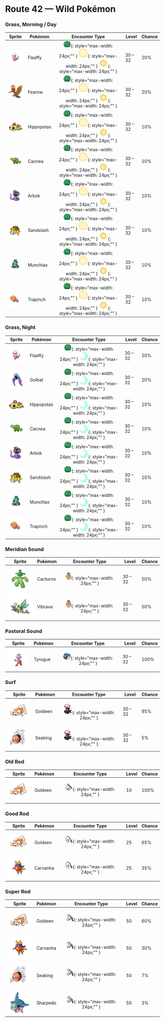 # Route 42 — Wild Pokémon

### Grass, Morning / Day

| Sprite | Pokémon | Encounter Type | Level | Chance |
|:------:|---------|:--------------:|-------|--------|
| ![Flaaffy](../../assets/sprites/flaaffy/front.gif "Flaaffy") | Flaaffy | ![Grass](../../assets/encounter_types/grass.png "Grass"){: style="max-width: 24px;"" } ![Morning](../../assets/encounter_types/morning.png "Morning"){: style="max-width: 24px;"" } ![Day](../../assets/encounter_types/day.png "Day"){: style="max-width: 24px;"" } | 30 – 32 | 20% |
| ![Fearow](../../assets/sprites/fearow/front.gif "Fearow") | Fearow | ![Grass](../../assets/encounter_types/grass.png "Grass"){: style="max-width: 24px;"" } ![Morning](../../assets/encounter_types/morning.png "Morning"){: style="max-width: 24px;"" } ![Day](../../assets/encounter_types/day.png "Day"){: style="max-width: 24px;"" } | 30 – 32 | 20% |
| ![Hippopotas](../../assets/sprites/hippopotas/front.gif "Hippopotas") | Hippopotas | ![Grass](../../assets/encounter_types/grass.png "Grass"){: style="max-width: 24px;"" } ![Morning](../../assets/encounter_types/morning.png "Morning"){: style="max-width: 24px;"" } ![Day](../../assets/encounter_types/day.png "Day"){: style="max-width: 24px;"" } | 30 – 32 | 10% |
| ![Cacnea](../../assets/sprites/cacnea/front.gif "Cacnea") | Cacnea | ![Grass](../../assets/encounter_types/grass.png "Grass"){: style="max-width: 24px;"" } ![Morning](../../assets/encounter_types/morning.png "Morning"){: style="max-width: 24px;"" } ![Day](../../assets/encounter_types/day.png "Day"){: style="max-width: 24px;"" } | 30 – 32 | 10% |
| ![Arbok](../../assets/sprites/arbok/front.gif "Arbok") | Arbok | ![Grass](../../assets/encounter_types/grass.png "Grass"){: style="max-width: 24px;"" } ![Morning](../../assets/encounter_types/morning.png "Morning"){: style="max-width: 24px;"" } ![Day](../../assets/encounter_types/day.png "Day"){: style="max-width: 24px;"" } | 30 – 32 | 10% |
| ![Sandslash](../../assets/sprites/sandslash/front.gif "Sandslash") | Sandslash | ![Grass](../../assets/encounter_types/grass.png "Grass"){: style="max-width: 24px;"" } ![Morning](../../assets/encounter_types/morning.png "Morning"){: style="max-width: 24px;"" } ![Day](../../assets/encounter_types/day.png "Day"){: style="max-width: 24px;"" } | 30 – 32 | 10% |
| ![Munchlax](../../assets/sprites/munchlax/front.gif "Munchlax") | Munchlax | ![Grass](../../assets/encounter_types/grass.png "Grass"){: style="max-width: 24px;"" } ![Morning](../../assets/encounter_types/morning.png "Morning"){: style="max-width: 24px;"" } ![Day](../../assets/encounter_types/day.png "Day"){: style="max-width: 24px;"" } | 30 – 32 | 10% |
| ![Trapinch](../../assets/sprites/trapinch/front.gif "Trapinch") | Trapinch | ![Grass](../../assets/encounter_types/grass.png "Grass"){: style="max-width: 24px;"" } ![Morning](../../assets/encounter_types/morning.png "Morning"){: style="max-width: 24px;"" } ![Day](../../assets/encounter_types/day.png "Day"){: style="max-width: 24px;"" } | 30 – 32 | 10% |

### Grass, Night

| Sprite | Pokémon | Encounter Type | Level | Chance |
|:------:|---------|:--------------:|-------|--------|
| ![Flaaffy](../../assets/sprites/flaaffy/front.gif "Flaaffy") | Flaaffy | ![Grass](../../assets/encounter_types/grass.png "Grass"){: style="max-width: 24px;"" } ![Night](../../assets/encounter_types/night.png "Night"){: style="max-width: 24px;"" } | 30 – 32 | 20% |
| ![Golbat](../../assets/sprites/golbat/front.gif "Golbat") | Golbat | ![Grass](../../assets/encounter_types/grass.png "Grass"){: style="max-width: 24px;"" } ![Night](../../assets/encounter_types/night.png "Night"){: style="max-width: 24px;"" } | 30 – 32 | 20% |
| ![Hippopotas](../../assets/sprites/hippopotas/front.gif "Hippopotas") | Hippopotas | ![Grass](../../assets/encounter_types/grass.png "Grass"){: style="max-width: 24px;"" } ![Night](../../assets/encounter_types/night.png "Night"){: style="max-width: 24px;"" } | 30 – 32 | 10% |
| ![Cacnea](../../assets/sprites/cacnea/front.gif "Cacnea") | Cacnea | ![Grass](../../assets/encounter_types/grass.png "Grass"){: style="max-width: 24px;"" } ![Night](../../assets/encounter_types/night.png "Night"){: style="max-width: 24px;"" } | 30 – 32 | 10% |
| ![Arbok](../../assets/sprites/arbok/front.gif "Arbok") | Arbok | ![Grass](../../assets/encounter_types/grass.png "Grass"){: style="max-width: 24px;"" } ![Night](../../assets/encounter_types/night.png "Night"){: style="max-width: 24px;"" } | 30 – 32 | 10% |
| ![Sandslash](../../assets/sprites/sandslash/front.gif "Sandslash") | Sandslash | ![Grass](../../assets/encounter_types/grass.png "Grass"){: style="max-width: 24px;"" } ![Night](../../assets/encounter_types/night.png "Night"){: style="max-width: 24px;"" } | 30 – 32 | 10% |
| ![Munchlax](../../assets/sprites/munchlax/front.gif "Munchlax") | Munchlax | ![Grass](../../assets/encounter_types/grass.png "Grass"){: style="max-width: 24px;"" } ![Night](../../assets/encounter_types/night.png "Night"){: style="max-width: 24px;"" } | 30 – 32 | 10% |
| ![Trapinch](../../assets/sprites/trapinch/front.gif "Trapinch") | Trapinch | ![Grass](../../assets/encounter_types/grass.png "Grass"){: style="max-width: 24px;"" } ![Night](../../assets/encounter_types/night.png "Night"){: style="max-width: 24px;"" } | 30 – 32 | 10% |

### Meridian Sound

| Sprite | Pokémon | Encounter Type | Level | Chance |
|:------:|---------|:--------------:|-------|--------|
| ![Cacturne](../../assets/sprites/cacturne/front.gif "Cacturne") | Cacturne | ![Meridian Sound](../../assets/encounter_types/meridian_sound.png "Meridian Sound"){: style="max-width: 24px;"" } | 30 – 32 | 50% |
| ![Vibrava](../../assets/sprites/vibrava/front.gif "Vibrava") | Vibrava | ![Meridian Sound](../../assets/encounter_types/meridian_sound.png "Meridian Sound"){: style="max-width: 24px;"" } | 30 – 32 | 50% |

### Pastoral Sound

| Sprite | Pokémon | Encounter Type | Level | Chance |
|:------:|---------|:--------------:|-------|--------|
| ![Tyrogue](../../assets/sprites/tyrogue/front.gif "Tyrogue") | Tyrogue | ![Pastoral Sound](../../assets/encounter_types/pastoral_sound.png "Pastoral Sound"){: style="max-width: 24px;"" } | 30 – 32 | 100% |

### Surf

| Sprite | Pokémon | Encounter Type | Level | Chance |
|:------:|---------|:--------------:|-------|--------|
| ![Goldeen](../../assets/sprites/goldeen/front.gif "Goldeen") | Goldeen | ![Surf](../../assets/encounter_types/surf.png "Surf"){: style="max-width: 24px;"" } | 30 – 32 | 95% |
| ![Seaking](../../assets/sprites/seaking/front.gif "Seaking") | Seaking | ![Surf](../../assets/encounter_types/surf.png "Surf"){: style="max-width: 24px;"" } | 30 – 32 | 5% |

### Old Rod

| Sprite | Pokémon | Encounter Type | Level | Chance |
|:------:|---------|:--------------:|-------|--------|
| ![Goldeen](../../assets/sprites/goldeen/front.gif "Goldeen") | Goldeen | ![Old Rod](../../assets/encounter_types/old_rod.png "Old Rod"){: style="max-width: 24px;"" } | 10 | 100% |

### Good Rod

| Sprite | Pokémon | Encounter Type | Level | Chance |
|:------:|---------|:--------------:|-------|--------|
| ![Goldeen](../../assets/sprites/goldeen/front.gif "Goldeen") | Goldeen | ![Good Rod](../../assets/encounter_types/good_rod.png "Good Rod"){: style="max-width: 24px;"" } | 25 | 65% |
| ![Carvanha](../../assets/sprites/carvanha/front.gif "Carvanha") | Carvanha | ![Good Rod](../../assets/encounter_types/good_rod.png "Good Rod"){: style="max-width: 24px;"" } | 25 | 35% |

### Super Rod

| Sprite | Pokémon | Encounter Type | Level | Chance |
|:------:|---------|:--------------:|-------|--------|
| ![Goldeen](../../assets/sprites/goldeen/front.gif "Goldeen") | Goldeen | ![Super Rod](../../assets/encounter_types/super_rod.png "Super Rod"){: style="max-width: 24px;"" } | 50 | 60% |
| ![Carvanha](../../assets/sprites/carvanha/front.gif "Carvanha") | Carvanha | ![Super Rod](../../assets/encounter_types/super_rod.png "Super Rod"){: style="max-width: 24px;"" } | 50 | 30% |
| ![Seaking](../../assets/sprites/seaking/front.gif "Seaking") | Seaking | ![Super Rod](../../assets/encounter_types/super_rod.png "Super Rod"){: style="max-width: 24px;"" } | 50 | 7% |
| ![Sharpedo](../../assets/sprites/sharpedo/front.gif "Sharpedo") | Sharpedo | ![Super Rod](../../assets/encounter_types/super_rod.png "Super Rod"){: style="max-width: 24px;"" } | 50 | 3% |

